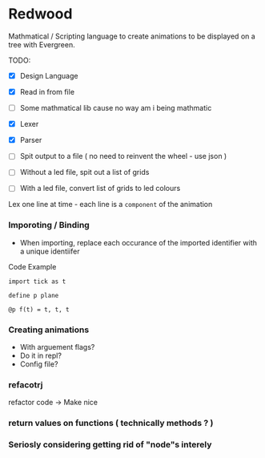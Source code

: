 # Redwood
Mathmatical / Scripting language to create animations to be displayed on a tree with Evergreen.

TODO:

- [x] Design Language
- [x] Read in from file
- [ ] Some mathmatical lib cause no way am i being mathmatic
- [x] Lexer
- [x] Parser
- [ ] Spit output to a file ( no need to reinvent the wheel - use json )

- [ ] Without a led file, spit out a list of grids
- [ ] With a led file, convert list of grids to led colours


Lex one line at time - each line is a `component` of the animation


### Imporoting / Binding

- When importing, replace each occurance of the imported identifier with a unique identiifer

Code Example
```
import tick as t

define p plane

@p f(t) = t, t, t
```

### Creating animations

- With arguement flags?
- Do it in repl?
- Config file?


###  refacotrj
refactor code -> Make nice

### return values on functions ( technically methods ? )

### Seriosly considering getting rid of "node"s interely
